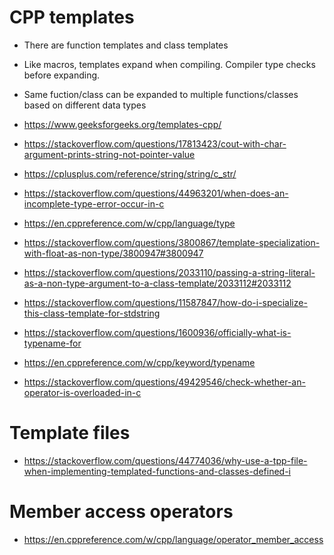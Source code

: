 
# CPP templates

* There are function templates and class templates

* Like macros, templates expand when compiling. Compiler type checks before expanding.

* Same fuction/class can be expanded to multiple functions/classes based on different data types





* https://www.geeksforgeeks.org/templates-cpp/

* https://stackoverflow.com/questions/17813423/cout-with-char-argument-prints-string-not-pointer-value

* https://cplusplus.com/reference/string/string/c_str/

* https://stackoverflow.com/questions/44963201/when-does-an-incomplete-type-error-occur-in-c

* https://en.cppreference.com/w/cpp/language/type

* https://stackoverflow.com/questions/3800867/template-specialization-with-float-as-non-type/3800947#3800947

* https://stackoverflow.com/questions/2033110/passing-a-string-literal-as-a-non-type-argument-to-a-class-template/2033112#2033112

* https://stackoverflow.com/questions/11587847/how-do-i-specialize-this-class-template-for-stdstring


* https://stackoverflow.com/questions/1600936/officially-what-is-typename-for

* https://en.cppreference.com/w/cpp/keyword/typename

* https://stackoverflow.com/questions/49429546/check-whether-an-operator-is-overloaded-in-c

# Template files

* https://stackoverflow.com/questions/44774036/why-use-a-tpp-file-when-implementing-templated-functions-and-classes-defined-i


# Member access operators

* https://en.cppreference.com/w/cpp/language/operator_member_access